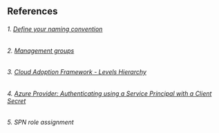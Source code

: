 ## References

###### 1. [Define your naming convention](https://learn.microsoft.com/en-us/azure/cloud-adoption-framework/ready/azure-best-practices/resource-naming)
###### 2. [Management groups](https://learn.microsoft.com/en-us/azure/governance/management-groups/overview)
###### 3. [Cloud Adoption Framework - Levels Hierarchy](https://aztfmod.github.io/documentation/docs/fundamentals/lz-intro/)
###### 4. [Azure Provider: Authenticating using a Service Principal with a Client Secret](https://registry.terraform.io/providers/hashicorp/azurerm/latest/docs/guides/service_principal_client_secret)
###### 5. []() SPN role assignment